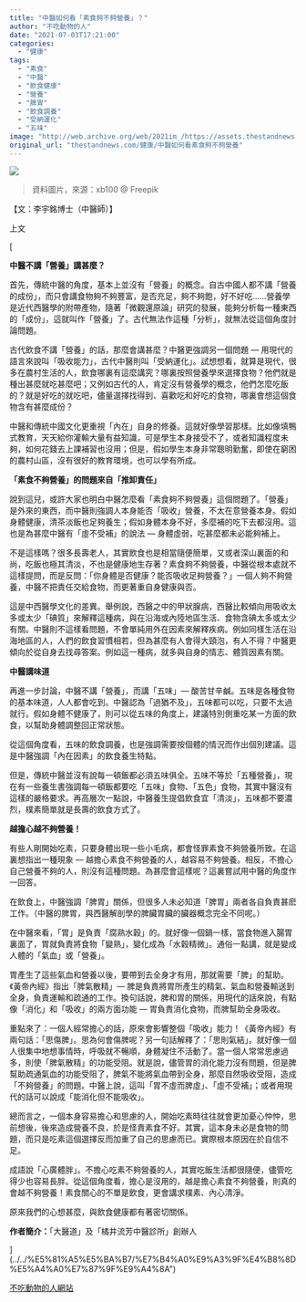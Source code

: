 ```yaml
---
title: "中醫如何看「素食夠不夠營養」？"
author: "不吃動物的人"
date: "2021-07-03T17:21:00"
categories:
  - "健康"
tags:
  - "素食"
  - "中醫"
  - "飲食健康"
  - "營養"
  - "脾胃"
  - "飲食調養"
  - "受納運化"
  - "五味"
image: "http://web.archive.org/web/2021im_/https://assets.thestandnews.com/media/photos/1_VdfC2rd.jpg"
original_url: "thestandnews.com/健康/中醫如何看素食夠不夠營養"
---
```

![](http://web.archive.org/web/2021im_/https://assets.thestandnews.com/media/photos/1_VdfC2rd.jpg)
> 資料圖片，來源：xb100 @ Freepik

【文：李宇銘博士（中醫師）】

上文[](../../%E5%81%A5%E5%BA%B7/%E7%B4%A0%E9%A3%9F%E4%B8%8D%E5%A4%A0%E7%87%9F%E9%A4%8A")

[

**中醫不講「營養」講甚麼？**

首先，傳統中醫的角度，基本上並沒有「營養」的概念。自古中國人都不講「營養的成份」，而只會講食物夠不夠豐富，是否充足，夠不夠飽，好不好吃……營養學是近代西醫學的附帶產物，隨著「微觀還原論」研究的發展，能夠分析每一種東西的「成份」，這就叫作「營養」了。古代無法作這種「分析」，就無法從這個角度討論問題。

古代飲食不講「營養」的話，那麼會講甚麼？中醫更強調另一個問題 — 用現代的語言來說叫「吸收能力」，古代中醫則叫「受納運化」。試想想看，就算是現代，很多在農村生活的人，飲食哪裏有這麼講究？哪裏按照營養學來選擇食物？他們就是種出甚麼就吃甚麼吧；又例如古代的人，肯定沒有營養學的概念，他們怎麼吃飯的？就是好吃的就吃吧，儘量選擇找得到、喜歡吃和好吃的食物，哪裏會想這個食物含有甚麼成份？

中醫和傳統中國文化更重視「內在」自身的修養。這就好像學習那樣。比如像填鴨式教育，天天給你灌輸大量有益知識，可是學生本身接受不了，或者知識程度未夠，如何花錢去上課補習也沒用；但是，假如學生本身非常聰明勤奮，即使在窮困的農村山區，沒有很好的教育環境，也可以學有所成。

**「素食不夠營養」的問題來自「推卸責任」**

說到這兒，或許大家也明白中醫怎麼看「素食夠不夠營養」這個問題了。「營養」是外來的東西，而中醫則強調人本身能否「吸收」營養，不太在意營養本身。假如身體健康，清茶淡飯也足夠養生；假如身體本身不好，多麼補的吃下去都沒用。這也是為甚麼中醫有「虛不受補」的說法 — 身體虛弱，吃甚麼都未必能夠補上。

不是這樣嗎？很多長壽老人，其實飲食也是相當隨便簡單，又或者深山裏面的和尚，吃飯也極其清淡，不也是健康地生存著？素食夠不夠營養，中醫從根本處就不這樣提問，而是反問：「你身體是否健康？能否吸收足夠營養？」一個人夠不夠營養，中醫不把責任交給食物，而更著重自身健康與否。

這是中西醫學文化的差異。舉例說，西醫之中的甲狀腺病，西醫比較傾向用吸收太多或太少「碘質」來解釋這種病，與在沿海或內陸地區生活、食物含碘太多或太少有關。中醫則不這樣看問題，不會單純用外在因素來解釋疾病。例如同樣生活在沿海地區的人，人們的飲食習慣相若，但為甚麼有人會得大頸泡，有人不得？中醫更傾向於從自身去找尋答案。例如這一種病，就多與自身的情志、體質因素有關。

**中醫講味道**

再進一步討論，中醫不講「營養」，而講「五味」— 酸苦甘辛鹹。五味是各種食物的基本味道，人人都會吃到。中醫認為「過猶不及」，五味都可以吃，只要不太過就行。假如身體不健康了，則可以從五味的角度上，建議特別側重吃某一方面的飲食，以幫助身體調整回正常狀態。

從這個角度看，五味的飲食調養，也是強調需要按個體的情況而作出個別建議。這是中醫強調「內在因素」的飲食養生特點。

但是，傳統中醫並沒有說每一頓飯都必須五味俱全。五味不等於「五種營養」，現在有一些養生書強調每一頓飯都要吃「五味」食物、「五色」食物，其實中醫沒有這樣的嚴格要求。再高層次一點說，中醫養生提倡飲食宜「清淡」，五味都不要濃烈，樸素簡單就是長壽的飲食方式了。

**越擔心越不夠營養！**

有些人剛開始吃素，只要身體出現一些小毛病，都會怪罪素食不夠營養所致。在這裏想指出一種現象 — 越擔心素食不夠營養的人，越容易不夠營養。相反，不擔心自己營養不夠的人，則沒有這種問題。為甚麼會這樣呢？這裏嘗試用中醫的角度作一回答。

在飲食上，中醫強調「脾胃」關係，但很多人未必知道「脾胃」兩者各自負責甚麽工作。（中醫的脾胃，與西醫解剖學的脾臟胃臟的臟器概念完全不同呢。）

在中醫來看，「胃」是負責「腐熟水穀」的。就好像一個鍋一樣，當食物進入腸胃裏面了，胃就負責將食物「變熟」，變化成為「水穀精微」。通俗一點講，就是變成人體的「氣血」或「營養」。

胃產生了這些氣血和營養以後，要帶到去全身才有用，那就需要「脾」的幫助。《黃帝內經》指出「脾氣散精」— 脾是負責將胃所產生的精氣、氣血和營養輸送到全身，負責運輸和疏通的工作。換句話說，脾和胃的關係，用現代的話來說，有點像「消化」和「吸收」的兩方面功能 — 胃負責消化食物，而脾幫助全身吸收。

重點來了：一個人經常擔心的話，原來會影響整個「吸收」能力！《黃帝內經》有兩句話：「思傷脾」。思為何會傷脾呢？另一句話解釋了：「思則氣結」。就好像一個人很集中地想事情時，呼吸就不暢順，身體凝住不活動了。當一個人常常思慮過多，則使「脾氣散精」的功能受阻。就是說，儘管胃的消化能力沒有問題，但是脾幫助疏通氣血的功能受阻了，脾氣不能將氣血帶到全身，那麼自然吸收受阻，造成「不夠營養」的問題。中醫上說，這叫「胃不虛而脾虛」、「虛不受補」；或者用現代的話可以說成「能消化但不能吸收」。

總而言之，一個本身容易擔心和思慮的人，開始吃素時往往就會更加憂心忡忡，思前想後，後來造成營養不良，於是怪責素食不好。其實，這本身未必是食物的問題，而只是吃素這個選擇反而加重了自己的思慮而已。實際根本原因在於自信不足。

成語說「心廣體胖」。不擔心吃素不夠營養的人，其實吃飯生活都很隨便，儘管吃得少也容易長胖。從這個角度看，擔心是沒用的，越是擔心素食不夠營養，則真的會越不夠營養！素食關心的不單是飲食，更會講求樸素、內心清淨。

原來我們的心想甚麼，與飲食健康都有著密切關係。

**作者簡介：**「大醫道」及「橘井流芳中醫診所」創辦人

](../../%E5%81%A5%E5%BA%B7/%E7%B4%A0%E9%A3%9F%E4%B8%8D%E5%A4%A0%E7%87%9F%E9%A4%8A")

[](../../%E5%81%A5%E5%BA%B7/%E7%B4%A0%E9%A3%9F%E4%B8%8D%E5%A4%A0%E7%87%9F%E9%A4%8A")[不吃動物的人網站](http://web.archive.org/web/20211229132631/https://www.frdofanimal.org/post/%E4%B8%AD%E9%86%AB%E5%A6%82%E4%BD%95%E7%9C%8B%E7%B4%A0%E9%A3%9F%E5%A4%A0%E4%B8%8D%E5%A4%A0%E7%87%9F%E9%A4%8A)